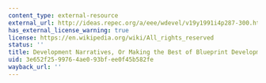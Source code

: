 ```yaml
---
content_type: external-resource
external_url: http://ideas.repec.org/a/eee/wdevel/v19y1991i4p287-300.html
has_external_license_warning: true
license: https://en.wikipedia.org/wiki/All_rights_reserved
status: ''
title: Development Narratives, Or Making the Best of Blueprint Development
uid: 3e652f25-9976-4ae0-93bf-ee0f45b582fe
wayback_url: ''
---
```

